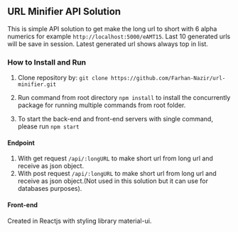 ## URL Minifier API Solution
This is simple API solution to get make the long url to short with 6 alpha numerics for example `http://localhost:5000/eAMT15`.
Last 10 generated urls will be save in session.
Latest generated url shows always top in list.

### How to Install and Run
1. Clone repository by:  `git clone https://github.com/Farhan-Nazir/url-minifier.git`

2. Run command from root directory `npm install` to install the concurrently package for running multiple commands from root folder.

3. To start the back-end and front-end servers with single command, please run `npm start`

#### Endpoint
1. With get request `/api/:longURL` to make short url from long url and receive as json object.
2. With post request `/api/:longURL` to make short url from long url and receive as json object.(Not used in this solution but it can use for databases purposes).

 #### Front-end 
 Created in Reactjs with styling library material-ui.  
